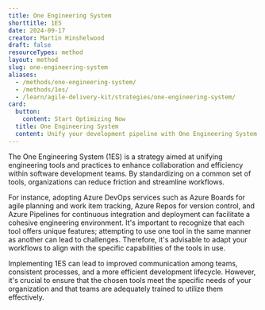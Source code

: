```yaml
---
title: One Engineering System
shorttitle: 1ES
date: 2024-09-17
creator: Martin Hinshelwood
draft: false
resourceTypes: method
layout: method
slug: one-engineering-system
aliases:
  - /methods/one-engineering-system/
  - /methods/1es/
  - /learn/agile-delivery-kit/strategies/one-engineering-system/
card:
  button:
    content: Start Optimizing Now
  title: One Engineering System
  content: Unify your development pipeline with One Engineering System. Ensure seamless collaboration and integration across all engineering teams and workflows.
---
```


The One Engineering System (1ES) is a strategy aimed at unifying engineering tools and practices to enhance collaboration and efficiency within software development teams. By standardizing on a common set of tools, organizations can reduce friction and streamline workflows.

For instance, adopting Azure DevOps services such as Azure Boards for agile planning and work item tracking, Azure Repos for version control, and Azure Pipelines for continuous integration and deployment can facilitate a cohesive engineering environment. It's important to recognize that each tool offers unique features; attempting to use one tool in the same manner as another can lead to challenges. Therefore, it's advisable to adapt your workflows to align with the specific capabilities of the tools in use.

Implementing 1ES can lead to improved communication among teams, consistent processes, and a more efficient development lifecycle. However, it's crucial to ensure that the chosen tools meet the specific needs of your organization and that teams are adequately trained to utilize them effectively.
